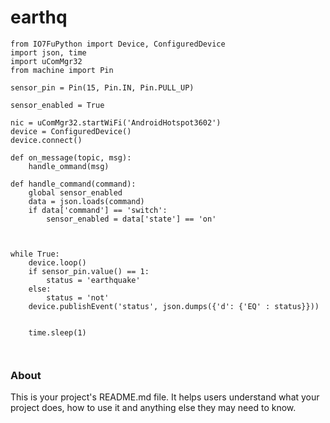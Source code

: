 earthq
======
```
from IO7FuPython import Device, ConfiguredDevice 
import json, time
import uComMgr32
from machine import Pin

sensor_pin = Pin(15, Pin.IN, Pin.PULL_UP)

sensor_enabled = True

nic = uComMgr32.startWiFi('AndroidHotspot3602')
device = ConfiguredDevice()
device.connect()

def on_message(topic, msg):
    handle_ommand(msg)

def handle_command(command):
    global sensor_enabled
    data = json.loads(command)
    if data['command'] == 'switch':
        sensor_enabled = data['state'] == 'on'



while True:
    device.loop()
    if sensor_pin.value() == 1:
        status = 'earthquake'
    else:
        status = 'not'
    device.publishEvent('status', json.dumps({'d': {'EQ' : status}}))

    
    time.sleep(1)



```
### About

This is your project's README.md file. It helps users understand what your
project does, how to use it and anything else they may need to know.
